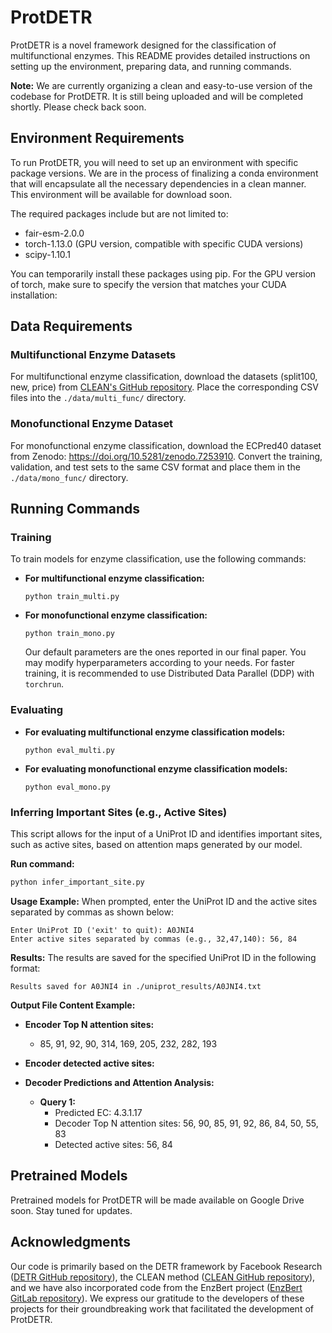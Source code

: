 # ProtDETR

ProtDETR is a novel framework designed for the classification of multifunctional enzymes. This README provides detailed instructions on setting up the environment, preparing data, and running commands.

**Note:** We are currently organizing a clean and easy-to-use version of the codebase for ProtDETR. It is still being uploaded and will be completed shortly. Please check back soon.

## Environment Requirements

To run ProtDETR, you will need to set up an environment with specific package versions. We are in the process of finalizing a conda environment that will encapsulate all the necessary dependencies in a clean manner. This environment will be available for download soon.

The required packages include but are not limited to:

- fair-esm-2.0.0
- torch-1.13.0 (GPU version, compatible with specific CUDA versions)
- scipy-1.10.1

You can temporarily install these packages using pip. For the GPU version of torch, make sure to specify the version that matches your CUDA installation:

## Data Requirements

### Multifunctional Enzyme Datasets

For multifunctional enzyme classification, download the datasets (split100, new, price) from [CLEAN's GitHub repository](https://github.com/tttianhao/CLEAN). Place the corresponding CSV files into the `./data/multi_func/` directory.

### Monofunctional Enzyme Dataset

For monofunctional enzyme classification, download the ECPred40 dataset from Zenodo: <https://doi.org/10.5281/zenodo.7253910>. Convert the training, validation, and test sets to the same CSV format and place them in the `./data/mono_func/` directory.

## Running Commands

### Training 
To train models for enzyme classification, use the following commands:

- **For multifunctional enzyme classification:**

  ```
  python train_multi.py
  ```

- **For monofunctional enzyme classification:**

  ```
  python train_mono.py
  ```
  Our default parameters are the ones reported in our final paper. You may modify hyperparameters according to your needs. For faster training, it is recommended to use Distributed Data Parallel (DDP) with `torchrun`.

### Evaluating

- **For evaluating multifunctional enzyme classification models:**

  ```
  python eval_multi.py
  ```

- **For evaluating monofunctional enzyme classification models:**

  ```
  python eval_mono.py
  ```


### Inferring Important Sites (e.g., Active Sites)

This script allows for the input of a UniProt ID and identifies important sites, such as active sites, based on attention maps generated by our model.

**Run command:**
```bash
python infer_important_site.py
```

**Usage Example:**
When prompted, enter the UniProt ID and the active sites separated by commas as shown below:

```plaintext
Enter UniProt ID ('exit' to quit): A0JNI4
Enter active sites separated by commas (e.g., 32,47,140): 56, 84
```

**Results:**
The results are saved for the specified UniProt ID in the following format:

```plaintext
Results saved for A0JNI4 in ./uniprot_results/A0JNI4.txt
```

**Output File Content Example:**

- **Encoder Top N attention sites:**
  - 85, 91, 92, 90, 314, 169, 205, 232, 282, 193

- **Encoder detected active sites:**

- **Decoder Predictions and Attention Analysis:**

  - **Query 1:**
    - Predicted EC: 4.3.1.17
    - Decoder Top N attention sites: 56, 90, 85, 91, 92, 86, 84, 50, 55, 83
    - Detected active sites: 56, 84

## Pretrained Models

Pretrained models for ProtDETR will be made available on Google Drive soon. Stay tuned for updates.

## Acknowledgments

Our code is primarily based on the DETR framework by Facebook Research ([DETR GitHub repository](https://github.com/facebookresearch/detr)), the CLEAN method ([CLEAN GitHub repository](https://github.com/tttianhao/CLEAN)), and we have also incorporated code from the EnzBert project ([EnzBert GitLab repository](https://gitlab.inria.fr/nbuton/tfpc)). We express our gratitude to the developers of these projects for their groundbreaking work that facilitated the development of ProtDETR.

